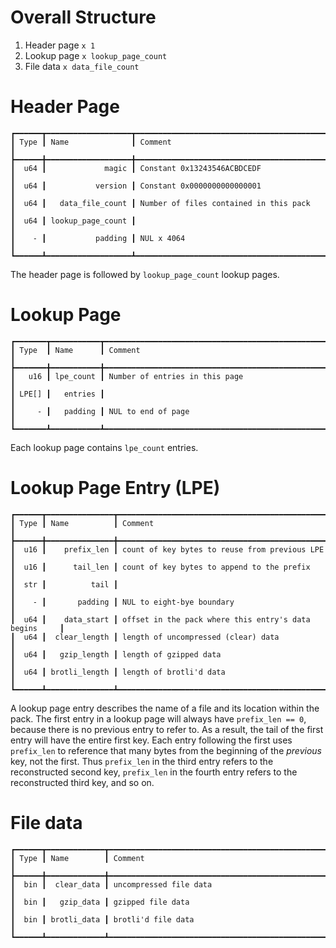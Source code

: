 # Overall Structure

1. Header page `x 1`
2. Lookup page `x lookup_page_count`
3. File data `x data_file_count`

# Header Page

```
┏━━━━━━┳━━━━━━━━━━━━━━━━━━━┳━━━━━━━━━━━━━━━━━━━━━━━━━━━━━━━━━━━━━━━━━━━━━━━━━━━┓
┃ Type ┃ Name              ┃ Comment                                           ┃
┣━━━━━━╋━━━━━━━━━━━━━━━━━━━╋━━━━━━━━━━━━━━━━━━━━━━━━━━━━━━━━━━━━━━━━━━━━━━━━━━━┫
┃  u64 ┃             magic ┃ Constant 0x13243546ACBDCEDF                       ┃
┃  u64 ┃           version ┃ Constant 0x0000000000000001                       ┃
┃  u64 ┃   data_file_count ┃ Number of files contained in this pack            ┃
┃  u64 ┃ lookup_page_count ┃                                                   ┃
┃    - ┃           padding ┃ NUL x 4064                                        ┃
┗━━━━━━┻━━━━━━━━━━━━━━━━━━━┻━━━━━━━━━━━━━━━━━━━━━━━━━━━━━━━━━━━━━━━━━━━━━━━━━━━┛
```

The header page is followed by `lookup_page_count` lookup pages.

# Lookup Page

```
┏━━━━━━━┳━━━━━━━━━━━┳━━━━━━━━━━━━━━━━━━━━━━━━━━━━━━━━━━━━━━━━━━━━━━━━━━━━━━━━━━┓
┃ Type  ┃ Name      ┃ Comment                                                  ┃
┣━━━━━━━╋━━━━━━━━━━━╋━━━━━━━━━━━━━━━━━━━━━━━━━━━━━━━━━━━━━━━━━━━━━━━━━━━━━━━━━━┫
┃   u16 ┃ lpe_count ┃ Number of entries in this page                           ┃
┃ LPE[] ┃   entries ┃                                                          ┃
┃     - ┃   padding ┃ NUL to end of page                                       ┃
┗━━━━━━━┻━━━━━━━━━━━┻━━━━━━━━━━━━━━━━━━━━━━━━━━━━━━━━━━━━━━━━━━━━━━━━━━━━━━━━━━┛
```

Each lookup page contains `lpe_count` entries.

# Lookup Page Entry (LPE)

```
┏━━━━━━┳━━━━━━━━━━━━━━━┳━━━━━━━━━━━━━━━━━━━━━━━━━━━━━━━━━━━━━━━━━━━━━━━━━━━━━━━┓
┃ Type ┃ Name          ┃ Comment                                               ┃
┣━━━━━━╋━━━━━━━━━━━━━━━╋━━━━━━━━━━━━━━━━━━━━━━━━━━━━━━━━━━━━━━━━━━━━━━━━━━━━━━━┫
┃  u16 ┃    prefix_len ┃ count of key bytes to reuse from previous LPE         ┃
┃  u16 ┃      tail_len ┃ count of key bytes to append to the prefix            ┃
┃  str ┃          tail ┃                                                       ┃
┃    - ┃       padding ┃ NUL to eight-bye boundary                             ┃
┃  u64 ┃    data_start ┃ offset in the pack where this entry's data begins     ┃
┃  u64 ┃  clear_length ┃ length of uncompressed (clear) data                   ┃
┃  u64 ┃   gzip_length ┃ length of gzipped data                                ┃
┃  u64 ┃ brotli_length ┃ length of brotli'd data                               ┃
┗━━━━━━┻━━━━━━━━━━━━━━━┻━━━━━━━━━━━━━━━━━━━━━━━━━━━━━━━━━━━━━━━━━━━━━━━━━━━━━━━┛
```

A lookup page entry describes the name of a file and its location within the
pack. The first entry in a lookup page will always have `prefix_len == 0`,
because there is no previous entry to refer to. As a result, the tail of the 
first entry will have the entire first key. Each entry following the first uses
`prefix_len` to reference that many bytes from the beginning of the _previous_
key, not the first. Thus `prefix_len` in the third entry refers to the
reconstructed second key, `prefix_len` in the fourth entry refers to the
reconstructed third key, and so on.

# File data

```
┏━━━━━━┳━━━━━━━━━━━━━┳━━━━━━━━━━━━━━━━━━━━━━━━━━━━━━━━━━━━━━━━━━━━━━━━━━━━━━━━━┓
┃ Type ┃ Name        ┃ Comment                                                 ┃
┣━━━━━━╋━━━━━━━━━━━━━╋━━━━━━━━━━━━━━━━━━━━━━━━━━━━━━━━━━━━━━━━━━━━━━━━━━━━━━━━━┫
┃  bin ┃  clear_data ┃ uncompressed file data                                  ┃
┃  bin ┃   gzip_data ┃ gzipped file data                                       ┃
┃  bin ┃ brotli_data ┃ brotli'd file data                                      ┃
┗━━━━━━┻━━━━━━━━━━━━━┻━━━━━━━━━━━━━━━━━━━━━━━━━━━━━━━━━━━━━━━━━━━━━━━━━━━━━━━━━┛
